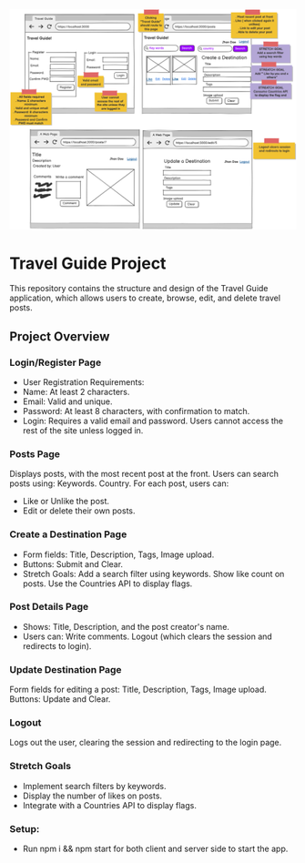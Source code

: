 ![Travle_Guide](Travel_Guide.png)

# Travel Guide Project
This repository contains the structure and design of the Travel Guide application, which allows users to create, browse, edit, and delete travel posts.

## Project Overview
### Login/Register Page
- User Registration Requirements:
- Name: At least 2 characters.
- Email: Valid and unique.
- Password: At least 8 characters, with confirmation to match.
- Login: Requires a valid email and password.
Users cannot access the rest of the site unless logged in.

### Posts Page
Displays posts, with the most recent post at the front.
Users can search posts using:
Keywords.
Country.
For each post, users can:
- Like or Unlike the post.
- Edit or delete their own posts.

### Create a Destination Page
- Form fields:
Title, Description, Tags, Image upload.
- Buttons: Submit and Clear.
- Stretch Goals:
Add a search filter using keywords.
Show like count on posts.
Use the Countries API to display flags.

### Post Details Page
- Shows:
Title, Description, and the post creator's name.
- Users can:
Write comments.
Logout (which clears the session and redirects to login).

### Update Destination Page
Form fields for editing a post:
Title, Description, Tags, Image upload.
Buttons: Update and Clear.

### Logout
Logs out the user, clearing the session and redirecting to the login page.

### Stretch Goals
- Implement search filters by keywords.
- Display the number of likes on posts.
- Integrate with a Countries API to display flags.

### Setup:

- Run npm i && npm start for both client and server side to start the app.
